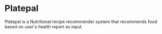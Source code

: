 # Platepal
Platepal is a Nutritional recipe recommender system that recommends food based on user's health report as input.
